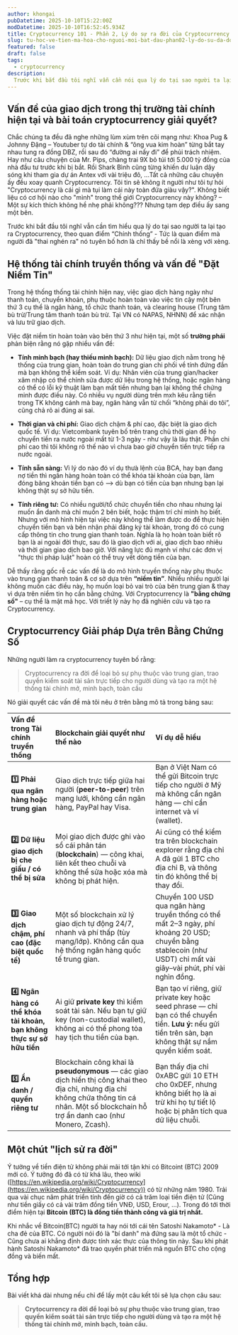 ```yaml
---
author: khongai
pubDatetime: 2025-10-10T15:22:00Z
modDatetime: 2025-10-10T16:52:45.934Z
title: Cryptocurrency 101 - Phần 2, Lý do sự ra đời của Cryptocurrency
slug: tu-hoc-ve-tien-ma-hoa-cho-nguoi-moi-bat-dau-phan02-ly-do-su-da-doi-cryptocurrency
featured: false
draft: false
tags:
  - cryptocurrency
description:
  Trước khi bắt đầu tôi nghĩ vẫn cần nói qua lý do tại sao người ta lại tạo ra Cryptocurrency theo quan điểm mà người làm crypto “Chính thống” hơn là chỉ thấy bề nổi là xèng với xèng.
---
```


## Vấn đề của giao dịch trong thị trường tài chính hiện tại và bài toán cryptocurrency giải quyết?

Chắc chúng ta đều đã nghe những lùm xùm trên cõi mạng như: Khoa Pug & Johnny Đặng – Youtuber tự do tài chính & “ông vua kim hoàn” từng bắt tay nhau tung ra đồng DBZ, rồi sau đó “đường ai nấy đi” để phủi trách nhiệm. Hay như câu chuyện của Mr. Pips, chàng trai 9X bỏ túi tới 5.000 tỷ đồng của nhà đầu tư trước khi bị bắt. Rồi Shark Bình cũng từng khiến dư luận dậy sóng khi tham gia dự án Antex với vài triệu đô, ...Tất cả những câu chuyện ấy đều xoay quanh Cryptocurrency. Tôi tin sẽ không ít người như tôi tự hỏi "Cryptocurrency là cái gì mà tụi làm cái này toàn đứa giàu vậy?". Không biết liệu có cơ hội nào cho "mình" trong thế giới Cryptocurrency này không? – Một sự kích thích không hề nhẹ phải không??? Nhưng tạm dẹp điều ấy sang một bên.

Trước khi bắt đầu tôi nghĩ vẫn cần tìm hiểu qua lý do tại sao người ta lại tạo ra Cryptocurrency, theo quan điểm “Chính thống” - Tức  là quan điểm mà người đã "thai nghén ra" nó tuyên bố hơn là chỉ thấy bề nổi là xèng với xèng.

## Hệ thống tài chính truyền thống và vấn đề "Đặt Niềm Tin"

Trong hệ thống thống tài chính hiện nay, việc giao dịch hàng ngày như thanh toán, chuyển khoản, phụ thuộc hoàn toàn vào việc tin cậy một bên thứ 3 cụ thể là ngân hàng, tổ chức thanh toán, và clearing house (Trung tâm bù trừ/Trung tâm thanh toán bù trừ. Tại VN có NAPAS, NHNN) để xác nhận và lưu trữ giao dịch.

Việc đặt niềm tin hoàn toàn vào bên thứ 3 như hiện tại, một số **trường phái** phản biện rằng nó gặp nhiều vấn đề:

* **Tính minh bạch (hay thiếu minh bạch):** Dữ liệu giao dịch nằm trong hệ thống của trung gian, hoàn toàn do trung gian chi phối về tính đứng đắn mà bạn không thể kiểm soát. Ví dụ: Nhân viên của trung gian/hacker xâm nhập có thể chỉnh sửa được dữ liệu trong hệ thống, hoặc ngân hàng có thể có lỗi kỹ thuật làm bạn mất tiền nhưng bạn lại không thể chứng minh được điều này. Có nhiều vụ người dùng trên mxh kêu rằng tiền trong TK không cánh mà bay, ngân hàng vẫn từ chối “không phải do tôi”, cũng chả rõ ai đúng ai sai.

* **Thời gian và chi phí:** Giao dịch chậm & phí cao, đặc biệt là giao dịch quốc tế. Ví dụ: Vietcombank tuyên bố trên trang chủ thời gian để họ chuyển tiền ra nước ngoài mất từ 1-3 ngày - như vậy là lâu thật. Phần chi phí cao thì tôi không rõ thế nào vì chưa bao giờ chuyển tiền trực tiếp ra nước ngoài.

* **Tính sẵn sàng:** Vì lý do nào đó ví dụ thưà lệnh của BCA, hay bạn đang nợ tiền thì ngân hàng hoàn toàn có thể khóa tài khoản của bạn, làm đóng băng khoản tiền bạn có –> dù bạn có tiền của bạn nhưng bạn lại không thật sự sở hữu tiền.

* **Tính riêng tư:** Có nhiều người/tổ chức chuyển tiền cho nhau nhưng lại muốn ẩn danh mà chỉ muốn 2 bên biết, hoặc thậm trí chỉ mình họ biết. Nhưng với mô hình hiện tại việc này không thể làm được do để thực hiện chuyển tiền bạn và bên nhận phải đăng ký tài khoản, trong đó có cung cấp thông tin cho trung gian thanh toán. Nghĩa là họ hoàn toàn biết rõ bạn là ai ngoài đời thực, sau đó là giao dịch với ai, giao dịch bao nhiêu và thời gian giao dịch bao giờ. Với năng lực đủ mạnh ví như các đơn vị "thực thi pháp luật" hoàn có thể truy vết dòng tiền của bạn.

Dễ thấy rằng gốc rễ các vấn đề là do mô hình truyền thống này phụ thuộc vào trung gian thanh toán & cơ sở dựa trên **“niềm tin”**. Nhiều nhiều người lại không muốn các điều này, họ muốn loại bỏ vai trò của bên trung gian & thay vì dựa trên niềm tin họ cần bằng chứng. Với Cryptocurrency là **"bằng chứng số"** – cụ thể là mật mã học. Với triết lý này họ đã nghiên cứu và tạo ra Cryptocurrency.

## Cryptocurrency Giải pháp Dựa trên Bằng Chứng Số

Những người làm ra cryptocurrency tuyên bố rằng: 

>Cryptocurrency ra đời để loại bỏ sự phụ thuộc vào trung gian, trao quyền kiểm soát tài sản trực tiếp cho người dùng và tạo ra một hệ thống tài chính mở, minh bạch, toàn cầu

Nó giải quyết các vấn đề mà tôi nêu ở trên bằng mô tả trong bảng sau:

| Vấn đề trong Tài chính truyền thống                                    | Blockchain giải quyết như thế nào                                                                                                                                                               | Ví dụ dễ hiểu                                                                                                                                                      |
| :--------------------------------------------------------------------- | :---------------------------------------------------------------------------------------------------------------------------------------------------------------------------------------------- | :----------------------------------------------------------------------------------------------------------------------------------------------------------------- |
| **1️⃣ Phải qua ngân hàng hoặc trung gian**                             | Giao dịch trực tiếp giữa hai người (**peer-to-peer**) trên mạng lưới, không cần ngân hàng, PayPal hay Visa.                                                                                     | Bạn ở Việt Nam có thể gửi Bitcoin trực tiếp cho người ở Mỹ mà không cần ngân hàng — chỉ cần internet và ví (wallet).                                               |
| **2️⃣ Dữ liệu giao dịch bị che giấu / có thể bị sửa**                  | Mọi giao dịch được ghi vào sổ cái phân tán (**blockchain**) — công khai, liên kết theo chuỗi và không thể sửa hoặc xóa mà không bị phát hiện.                                                   | Ai cũng có thể kiểm tra trên blockchain explorer rằng địa chỉ A đã gửi 1 BTC cho địa chỉ B, và thông tin đó không thể bị thay đổi.                                 |
| **3️⃣ Giao dịch chậm, phí cao (đặc biệt quốc tế)**                     | Một số blockchain xử lý giao dịch tự động 24/7, nhanh và phí thấp (tùy mạng/lớp). Không cần qua hệ thống ngân hàng quốc tế trung gian.                                                          | Chuyển 100 USD qua ngân hàng truyền thống có thể mất 2–3 ngày, phí khoảng 20 USD; chuyển bằng stablecoin (như USDT) chỉ mất vài giây–vài phút, phí vài nghìn đồng. |
| **4️⃣ Ngân hàng có thể khóa tài khoản, bạn không thực sự sở hữu tiền** | Ai giữ **private key** thì kiểm soát tài sản. Nếu bạn tự giữ key (non-custodial wallet), không ai có thể phong tỏa hay tịch thu tiền của bạn.                                                   | Bạn tạo ví riêng, giữ private key hoặc seed phrase — chỉ bạn có thể chuyển tiền. **Lưu ý:** nếu gửi tiền trên sàn, bạn không thật sự nắm quyền kiểm soát.          |
| **5️⃣ Ẩn danh / quyền riêng tư**                                       | Blockchain công khai là **pseudonymous** — các giao dịch hiển thị công khai theo địa chỉ, nhưng địa chỉ không chứa thông tin cá nhân. Một số blockchain hỗ trợ ẩn danh cao (như Monero, Zcash). | Bạn thấy địa chỉ 0xABC gửi 10 ETH cho 0xDEF, nhưng không biết họ là ai trừ khi họ tự tiết lộ hoặc bị phân tích qua dữ liệu chuỗi.                                  |


## Một chút "lịch sử ra đời"

Ý tưởng về tiền điện tử không phải mãi tới tận khi có Bitcoint (BTC) 2009 mới có. Ý tưởng đó đã có từ khá lâu, theo wiki ([https://en.wikipedia.org/wiki/Cryptocurrency](https://en.wikipedia.org/wiki/Cryptocurrency)) có từ những năm 1980. Trải qua vài chục năm phát triển tính đến giờ có cả trăm loại tiền điện tử (Cũng như tiền giấy có cả vài trăm đồng tiền VNĐ, USD, Erour, …). Trong đó tới thời điểm hiện tại **Bitcoin (BTC) là đồng tiền thành công và giá trị nhất.**

Khi nhắc về Bitcoin(BTC) người ta hay nói tới cái tên Satoshi Nakamoto* - Là cha đẻ của BTC. Có người nói đó là "bí danh" mà đứng sau là một tổ chức - Cũng chưa ai khẳng định được tính xác thực của thông tin này. Sau khi phát hành Satoshi Nakamoto* đã trao quyền phát triển mã nguồn BTC cho cộng đồng và biến mất.

## Tổng hợp

Bài viết khá dài nhưng nếu chỉ để lấy một câu kết tôi sẽ lựa chọn câu sau:

> **Crytocurrency ra đời để loại bỏ sự phụ thuộc vào trung gian, trao quyền kiểm soát tài sản trực tiếp cho người dùng và tạo ra một hệ thống tài chính mở, minh bạch, toàn cầu.**